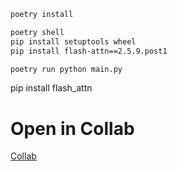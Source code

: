 ```bash
poetry install
```

```bash
poetry shell
pip install setuptools wheel
pip install flash-attn==2.5.9.post1
```

```bash
poetry run python main.py
```

pip install flash_attn

# Open in Collab

[Collab](https://colab.research.google.com/#fileId=https://github.com/metantonio/florence-2-local/blob/master/main_notebook.ipynb)